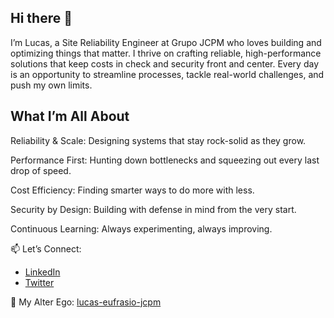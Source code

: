 ## Hi there 👋

I’m Lucas, a Site Reliability Engineer at Grupo JCPM who loves building and optimizing things that matter. I thrive on crafting reliable, high-performance solutions that keep costs in check and security front and center. Every day is an opportunity to streamline processes, tackle real-world challenges, and push my own limits.

## What I’m All About

Reliability & Scale: Designing systems that stay rock-solid as they grow.

Performance First: Hunting down bottlenecks and squeezing out every last drop of speed.

Cost Efficiency: Finding smarter ways to do more with less.

Security by Design: Building with defense in mind from the very start.

Continuous Learning: Always experimenting, always improving.

📫 Let’s Connect:

- [LinkedIn](https://linkedin.com/in/lucaswilliameufrasio/)
- [Twitter](https://x.com/lucaswilliameu?t=4LhiUbrjKR_2GPB4SLONkQ&s=09)

👥 My Alter Ego: [lucas-eufrasio-jcpm](https://github.com/lucas-eufrasio-jcpm)
